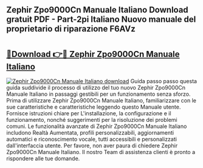 ## Zephir Zpo9000Cn Manuale Italiano Download gratuit PDF - Part-2pi Italiano Nuovo manuale del proprietario di riparazione F6AVz

# <h2><a href="http://dfcqfvy.blite.top/?on=Zephir+Zpo9000Cn+Manuale+Italiano">🔗Download 👉🔴 Zephir Zpo9000Cn Manuale Italiano</a></h2>

[![Zephir Zpo9000Cn Manuale Italiano download](https://i.imgur.com/lujVjoI.png)](http://dfcqfvy.blite.top/?on=Zephir+Zpo9000Cn+Manuale+Italiano)
Guida passo passo questa guida suddivide il processo di utilizzo del tuo nuovo Zephir Zpo9000Cn Manuale Italiano in passaggi gestibili per un funzionamento senza sforzo. Prima di utilizzare Zephir Zpo9000Cn Manuale Italiano, familiarizzare con le sue caratteristiche e caratteristiche leggendo questo Manuale utente. Fornisce istruzioni chiare per L'installazione, la configurazione e il funzionamento, nonché suggerimenti per la risoluzione dei problemi comuni. Le funzionalità avanzate di Zephir Zpo9000Cn Manuale Italiano includono Realtà Aumentata, profili personalizzabili, aggiornamenti automatici e riconoscimento vocale, tutti accessibili e personalizzati dall'interfaccia utente. Per favore, non aver paura di chiedere Zephir Zpo9000Cn Manuale Italiano. Il nostro Team di assistenza clienti è pronto a rispondere alle tue domande.
